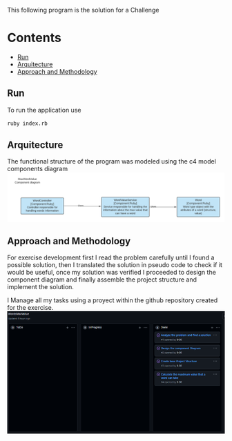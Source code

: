 
This following program is the solution for a Challenge

Contents
========
 * [Run](#run)
 * [Arquitecture](#arquitecture)
 * [Approach and Methodology](#approach-and-methodology)


## Run

To run the application use
```sh
ruby index.rb
```

## Arquitecture

The functional structure of the program was modeled using the c4 model components diagram
![arquitecture](docs/WC4Arquitecture.png)

## Approach and Methodology

For exercise development first I read the problem carefully until I found a possible solution, then I translated the solution in pseudo code to check if it would be useful, once my solution was verified I proceeded to design the component diagram and finally assemble the project structure and implement the solution.

I Manage all my tasks using a proyect within the github repository created for the exercise.
![Tasks](docs/WTasks.png)
